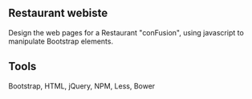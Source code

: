 ## Restaurant webiste
Design the web pages for a Restaurant "conFusion", using javascript to manipulate Bootstrap elements.

## Tools
Bootstrap, HTML, jQuery, NPM, Less, Bower

